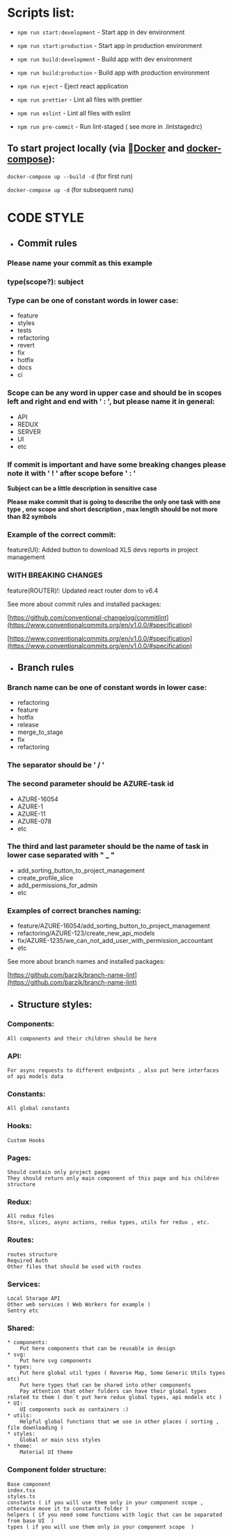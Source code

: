 # **Scripts list:**


* `npm run start:development` - Start app in dev environment

* `npm run start:production` - Start app in production environment

* `npm run build:development` - Build app with dev environment

* `npm run build:production` - Build app with production environment

* `npm run eject` - Eject react application

* `npm run prettier` - Lint all files with prettier

* `npm run eslint` - Lint all files with eslint

* `npm run pre-commit` - Run lint-staged ( see more in .lintstagedrc)

## To start project locally (via 🐋[Docker](https://docs.docker.com/engine/install/) and [docker-compose](https://docs.docker.com/compose/install/)):

`docker-compose up --build -d` (for first run)

`docker-compose up -d` (for subsequent runs)

#  **CODE STYLE**

* ##  **Commit rules**

### **Please name your commit as this example**

### **type(scope?): subject**

### **Type can be one of constant words in lower case:**

* feature
* styles
* tests
* refactoring
* revert
* fix
* hotfix
* docs
* ci

### **Scope can be any word in upper case and should be in scopes left and right and end with ' : ', but please name it in general:**

* API
* REDUX
* SERVER
* UI
* etc

### **If commit is important and have some breaking changes please note it with ' ! ' after scope before ' : '**

**Subject can be a little description in sensitive case**

**Please make commit that is going to describe the only one task with one type ,
one scope and short description , max length should be not more than 82 symbols**

### **Example of the correct commit:**

feature(UI): Added button to download XLS devs reports in project management

### **WITH BREAKING CHANGES**

feature(ROUTER)!: Updated react router dom to v6.4

See more about commit rules and installed packages:


[https://github.com/conventional-changelog/commitlint](https://www.conventionalcommits.org/en/v1.0.0/#specification)


[https://www.conventionalcommits.org/en/v1.0.0/#specification](https://www.conventionalcommits.org/en/v1.0.0/#specification)

* ## **Branch rules**

### **Branch name can be one of constant words in lower case:**

* refactoring
* feature
* hotfix
* release
* merge_to_stage
* fix
* refactoring

### **The separator should be ' / '**

### **The second parameter should be AZURE-task id**

* AZURE-16054
* AZURE-1
* AZURE-11
* AZURE-078
* etc

### **The third and last parameter should be the name of task in lower case separated with " _ "**

* add_sorting_button_to_project_management
* create_profile_slice
* add_permissions_for_admin
* etc

### **Examples of correct branches naming:**

* feature/AZURE-16054/add_sorting_button_to_project_management
* refactoring/AZURE-123/create_new_api_models
* fix/AZURE-1235/we_can_not_add_user_with_permission_accountant
* etc

See more about branch names and installed packages:

[https://github.com/barzik/branch-name-lint](https://github.com/barzik/branch-name-lint)

* ## **Structure styles:**

### **Components:**
    All components and their children should be here

### **API:**
    For async requests to different endpoints , also put here interfaces of api models data

### **Constants:**
    All global constants

### **Hooks:**
    Custom Hooks

### **Pages:**
    Should contain only project pages
    They should return only main component of this page and his children structure

### **Redux:**
    All redux files
    Store, slices, async actions, redux types, utils for redux , etc.

### **Routes:**
    routes structure
    Required Auth 
    Other files that should be used with routes

### **Services:**
    Local Storage API
    Other web services ( Web Workers for example )
    Sentry etc

### **Shared:**
    * components:
        Put here components that can be reusable in design 
    * svg:
        Put here svg components
    * types:
        Put here global util types ( Reverse Map, Some Generic Utils types etc) 
        Put here types that can be shared into other components
        Pay attention that other folders can have their global types related to them ( don`t put here redux global types, api models etc ) 
    * UI:
        UI components suck as containers :)
    * utils:
        Helpful global functions that we use in other places ( sorting , file downloading ) 
    * styles:
        Global or main scss styles
    * theme:
        Material UI theme

### **Component folder structure:**
    Base component
    index.tsx 
    styles.ts
    constants ( if you will use them only in your component scope , otherwise move it to constants folder )
    helpers ( if you need some functions with logic that can be separated from base UI  )
    types ( if you will use them only in your component scope  )
    







